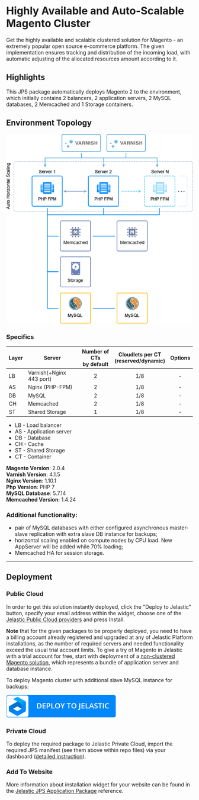 # Highly Available and Auto-Scalable Magento Cluster

Get the highly available and scalable clustered solution for Magento - an extremely popular open source e-commerce platform. The given implementation ensures tracking and distribution of the incoming load, with automatic adjusting of the allocated resources amount according to it.

## Highlights
This JPS package automatically deploys Magento 2 to the environment, which initially contains 2 balancers, 2 application servers, 2 MySQL databases, 2 Memcached and 1 Storage containers.

## Environment Topology
![Cluster Topology](images/magento-cluster-topology.png)

### Specifics
 Layer | Server          | Number of CTs <br/> by default | Cloudlets per CT <br/> (reserved/dynamic) | Options
-------|-----------------| :-----------------------------:|:-----------------------------------------:|:-----:
LB     | Varnish(+Nginx 443 port)|           2                    |          1/8                               |   -
AS     | Nginx (PHP-FPM) |            2                   |         1/8                                |  -
DB     |      MySQL      |          2                     |          1/8                               |  -
CH     |     Memcached   |           2                    |         1/8                                |-
ST     |  Shared Storage |          1                     |           1/8                              |   -

* LB - Load balancer
* AS - Application server
* DB - Database
* CH - Cache
* ST - Shared Storage
* CT - Container

**Magento Version**: 2.0.4<br/>
**Varnish Version**: 4.1.5<br/>
**Nginx Version**: 1.10.1<br/>
**Php Version**: PHP 7<br/>
**MySQL Database**: 5.7.14<br/>
**Memcached Version**: 1.4.24

### Additional functionality:
* pair of MySQL databases with either configured asynchronous master-slave replication with extra slave DB instance for backups;
* horizontal scaling enabled on compute nodes by CPU load. New AppServer will be added while 70% loading;
* Memcached HA for session storage.

---

## Deployment

### Public Cloud

In order to get this solution instantly deployed, click the "Deploy to Jelastic" button, specify your email address within the widget, choose one of the [Jelastic Public Cloud providers](https://jelastic.cloud) and press Install.

**Note** that for the given packages to be properly deployed, you need to have a billing account already registered and upgraded at any of Jelastic Platform installations, as the number of required servers and needed functionality exceed the usual trial account limits. To give a try of Magento in Jelastic with a trial account for free, start with deployment of a [non-clustered Magento solution](https://github.com/jelastic-jps/magento/tree/master/magento), which represents a bundle of application server and database instance.

To deploy Magento cluster with additional slave MySQL instance for backups:

[![Deploy](https://github.com/jelastic-jps/git-push-deploy/raw/master/images/deploy-to-jelastic.png)](https://jelastic.com/install-application/?manifest=https%3A%2F%2Fraw.githubusercontent.com%2Fjelastic-jps%2Fmagento%2Fmaster%2Fmagento21-php7-varnish-memcache-storage%2Fmanifest.jps)

### Private Cloud 
To deploy the required package to Jelastic Private Cloud, import the required JPS manifest (see them above within repo files) via your dashboard ([detailed instruction](https://docs.jelastic.com/environment-export-import#import)).

### Add To Website
More information about installation widget for your website can be found in the [Jelastic JPS Application Package](https://github.com/jelastic-jps/jpswiki/wiki/Jelastic-JPS-Application-Package) reference.

